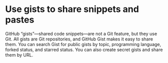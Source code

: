 # Use gists to share snippets and pastes

GitHub “gists”—shared code snippets—are not a Git feature, but they use Git. All gists are Git repositories, and GitHub Gist makes it easy to share them. You can search Gist for public gists by topic, programming language, forked status, and starred status. You can also create secret gists and share them by URL.
